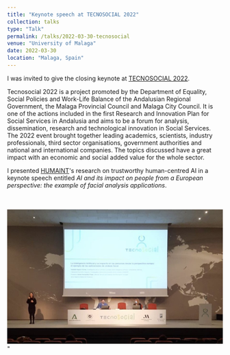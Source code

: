 ```yaml
---
title: "Keynote speech at TECNOSOCIAL 2022"
collection: talks
type: "Talk"
permalink: /talks/2022-03-30-tecnosocial
venue: "University of Malaga"
date: 2022-03-30
location: "Malaga, Spain"
---
```


I was invited to give the closing keynote at [TECNOSOCIAL 2022](https://www.uma.es/fest/info/132684/tecnosocial-2022/).

Tecnosocial 2022 is a project promoted by the Department of Equality, Social Policies and Work-Life Balance of the Andalusian Regional Government, the Malaga Provincial Council and Malaga City Council. It is one of the actions included in the first Research and Innovation Plan for Social Services in Andalusia and aims to be a forum for analysis, dissemination, research and technological innovation in Social Services. The 2022 event brought together leading academics, scientists, industry professionals, third sector organisations, government authorities and national and international companies. The topics discussed have a great impact with an economic and social added value for the whole sector. 

I presented [HUMAINT](https://ec.europa.eu/jrc/communities/en/community/humaint)'s research on trustworthy human-centred AI in a keynote speech entitled <i>AI and its impact on people from a European perspective: the example of facial analysis applications</i>.

<br> <br/><img src='/images/TECNOSOCIAL.jpg'>"
